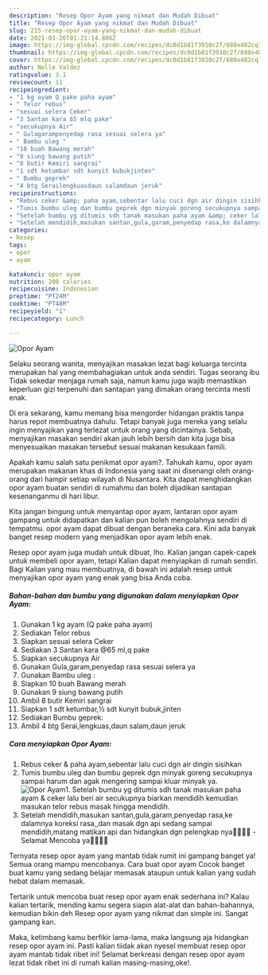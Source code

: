 ```yaml
---
description: "Resep Opor Ayam yang nikmat dan Mudah Dibuat"
title: "Resep Opor Ayam yang nikmat dan Mudah Dibuat"
slug: 215-resep-opor-ayam-yang-nikmat-dan-mudah-dibuat
date: 2021-03-26T01:21:14.886Z
image: https://img-global.cpcdn.com/recipes/dc0d1b81f3910c2f/680x482cq70/opor-ayam-foto-resep-utama.jpg
thumbnail: https://img-global.cpcdn.com/recipes/dc0d1b81f3910c2f/680x482cq70/opor-ayam-foto-resep-utama.jpg
cover: https://img-global.cpcdn.com/recipes/dc0d1b81f3910c2f/680x482cq70/opor-ayam-foto-resep-utama.jpg
author: Nelle Valdez
ratingvalue: 3.1
reviewcount: 11
recipeingredient:
- "1 kg ayam Q pake paha ayam"
- " Telor rebus"
- "sesuai selera Ceker"
- "3 Santan kara 65 mlq pake"
- "secukupnya Air"
- " Gulagarampenyedap rasa sesuai selera ya"
- " Bambu uleg "
- "10 buah Bawang merah"
- "9 siung bawang putih"
- "8 butir Kemiri sangrai"
- "1 sdt ketumbar sdt kunyit bubukjinten"
- " Bumbu geprek"
- "4 btg Serailengkuasdaun salamdaun jeruk"
recipeinstructions:
- "Rebus ceker &amp; paha ayam,sebentar lalu cuci dgn air dingin sisihkan"
- "Tumis bumbu uleg dan bumbu geprek dgn minyak goreng secukupnya sampai harum dan agak mengering sampai kluar minyak ya."
- "Setelah bumbu yg ditumis sdh tanak masukan paha ayam &amp; ceker lalu beri air secukupnya biarkan mendidih kemudian masukan telor rebus masak hingga mendidih."
- "Setelah mendidih,masukan santan,gula,garam,penyedap rasa,ke dalamnya koreksi rasa,,dan masak dgn api sedang sampai mendidih,matang matikan api dan hidangkan dgn pelengkap nya🙏🏻💜💜 Selamat Mencoba ya👌🏻👌🏻"
categories:
- Resep
tags:
- opor
- ayam

katakunci: opor ayam 
nutrition: 200 calories
recipecuisine: Indonesian
preptime: "PT24M"
cooktime: "PT48M"
recipeyield: "1"
recipecategory: Lunch

---
```



![Opor Ayam](https://img-global.cpcdn.com/recipes/dc0d1b81f3910c2f/680x482cq70/opor-ayam-foto-resep-utama.jpg)

Selaku seorang wanita, menyajikan masakan lezat bagi keluarga tercinta merupakan hal yang membahagiakan untuk anda sendiri. Tugas seorang ibu Tidak sekedar menjaga rumah saja, namun kamu juga wajib memastikan keperluan gizi terpenuhi dan santapan yang dimakan orang tercinta mesti enak.

Di era  sekarang, kamu memang bisa mengorder hidangan praktis tanpa harus repot membuatnya dahulu. Tetapi banyak juga mereka yang selalu ingin menyajikan yang terlezat untuk orang yang dicintainya. Sebab, menyajikan masakan sendiri akan jauh lebih bersih dan kita juga bisa menyesuaikan masakan tersebut sesuai makanan kesukaan famili. 



Apakah kamu salah satu penikmat opor ayam?. Tahukah kamu, opor ayam merupakan makanan khas di Indonesia yang saat ini disenangi oleh orang-orang dari hampir setiap wilayah di Nusantara. Kita dapat menghidangkan opor ayam buatan sendiri di rumahmu dan boleh dijadikan santapan kesenanganmu di hari libur.

Kita jangan bingung untuk menyantap opor ayam, lantaran opor ayam gampang untuk didapatkan dan kalian pun boleh mengolahnya sendiri di tempatmu. opor ayam dapat dibuat dengan beraneka cara. Kini ada banyak banget resep modern yang menjadikan opor ayam lebih enak.

Resep opor ayam juga mudah untuk dibuat, lho. Kalian jangan capek-capek untuk membeli opor ayam, tetapi Kalian dapat menyiapkan di rumah sendiri. Bagi Kalian yang mau membuatnya, di bawah ini adalah resep untuk menyajikan opor ayam yang enak yang bisa Anda coba.

<!--inarticleads1-->

##### Bahan-bahan dan bumbu yang digunakan dalam menyiapkan Opor Ayam:

1. Gunakan 1 kg ayam (Q pake paha ayam)
1. Sediakan  Telor rebus
1. Siapkan sesuai selera Ceker
1. Sediakan 3 Santan kara @65 ml,q pake
1. Siapkan secukupnya Air
1. Gunakan  Gula,garam,penyedap rasa sesuai selera ya
1. Gunakan  Bambu uleg :
1. Siapkan 10 buah Bawang merah
1. Gunakan 9 siung bawang putih
1. Ambil 8 butir Kemiri sangrai
1. Siapkan 1 sdt ketumbar,½ sdt kunyit bubuk,jinten
1. Sediakan  Bumbu geprek:
1. Ambil 4 btg Serai,lengkuas,daun salam,daun jeruk




<!--inarticleads2-->

##### Cara menyiapkan Opor Ayam:

1. Rebus ceker &amp; paha ayam,sebentar lalu cuci dgn air dingin sisihkan
1. Tumis bumbu uleg dan bumbu geprek dgn minyak goreng secukupnya sampai harum dan agak mengering sampai kluar minyak ya.
<img src="//assets-global.cpcdn.com/assets/icons/button_play-2c75c40dde080a61004c1f40b05d8f140eaff45d7e9e6481dc71c63d2e7c4909.png" alt="Opor Ayam">1. Setelah bumbu yg ditumis sdh tanak masukan paha ayam &amp; ceker lalu beri air secukupnya biarkan mendidih kemudian masukan telor rebus masak hingga mendidih.
1. Setelah mendidih,masukan santan,gula,garam,penyedap rasa,ke dalamnya koreksi rasa,,dan masak dgn api sedang sampai mendidih,matang matikan api dan hidangkan dgn pelengkap nya🙏🏻💜💜 - Selamat Mencoba ya👌🏻👌🏻




Ternyata resep opor ayam yang mantab tidak rumit ini gampang banget ya! Semua orang mampu mencobanya. Cara buat opor ayam Cocok banget buat kamu yang sedang belajar memasak ataupun untuk kalian yang sudah hebat dalam memasak.

Tertarik untuk mencoba buat resep opor ayam enak sederhana ini? Kalau kalian tertarik, mending kamu segera siapin alat-alat dan bahan-bahannya, kemudian bikin deh Resep opor ayam yang nikmat dan simple ini. Sangat gampang kan. 

Maka, ketimbang kamu berfikir lama-lama, maka langsung aja hidangkan resep opor ayam ini. Pasti kalian tiidak akan nyesel membuat resep opor ayam mantab tidak ribet ini! Selamat berkreasi dengan resep opor ayam lezat tidak ribet ini di rumah kalian masing-masing,oke!.

